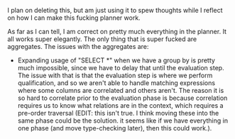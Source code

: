 I plan on deleting this, but am just using it to spew thoughts while I reflect on how I can make this fucking planner work.

As far as I can tell, I am correct on pretty much everything in the planner. It all works super elegantly. The only thing that is super fucked are aggregates.
The issues with the aggregates are:

- Expanding usage of "SELECT *" when we have a group by is pretty much impossible, since we have to delay that until the evaluation step. The issue with that is that the evaluation step is where we perform qualification, and so we aren't able to handle matching expressions where some columns are correlated and others aren't. The reason it is so hard to correlate prior to the evaluation phase is because correlation requires us to know what relations are in the context, which requires a pre-order traversal (EDIT: this isn't true. I think moving these into the same phase could be the solution. it seems like if we have everything in one phase (and move type-checking later), then this could work.).